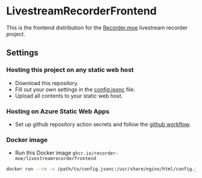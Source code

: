 # LivestreamRecorderFrontend

This is the frontend distribution for the [Recorder.moe](https://recorder.moe) livestream recorder project.

## Settings

### Hosting this project on any static web host

- Download this repository.
- Fill out your own settings in the [config.jsonc](./config.jsonc) file.
- Upload all contents to your static web host.

### Hosting on Azure Static Web Apps

- Set up github repository action secrets and follow the [github workflow](./.github/workflows/azure_static_web_apps.yml).

### Docker image

- Run this Docker image `ghcr.io/recorder-moe/livestreamrecorderfrontend`

```bash
docker run --rm -v /path/to/config.jsonc:/usr/share/nginx/html/config.jsonc:ro -p 80:80 ghcr.io/recorder-moe/livestreamrecorderfrontend
```
